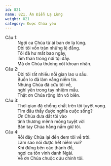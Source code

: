```yaml
---
id: 821
name: 821. Ân Điển Lạ Lùng
weight: 821
category: Được Chúa yêu
---
```

<dl><dt>Câu 1:</dt><dd data-verse="1">Ngợi ca Chúa từ ái ban ơn lạ lùng. <br/>Đời tôi vốn tràn những lệ đắng. <br/>Tôi đã hư mất bao ngày, <br/>lầm than trong nơi tội đầy. <br/>Mà ơn Chúa thương xót khoan nhân. </dd><dt>Câu 2:</dt><dd data-verse="2">Đời tôi rất nhiều nỗi gian lao u sầu. <br/>Buồn lo đã làm vắng niềm tin. <br/>Nhưng Chúa đã cứu tôi về, <br/>nghỉ yên trong tay nhiệm mầu. <br/>Thật ơn Chúa rộng lớn vô biên. </dd><dt>Câu 3:</dt><dd data-verse="3">Thời gian đã chồng chất trên tôi tuyệt vọng. <br/>Tìm đâu thấy được nghĩa cuộc sống? <br/>Ơn Chúa đưa dắt tôi vào <br/>tình thương mênh mông tuyệt vời <br/>Bàn tay Chúa hằng nắm giữ tôi. </dd><dt>Câu 4:</dt><dd data-verse="4">Rồi đây Chúa lại đến đem tôi về trời. <br/>Làm sao nói được hết niềm vui? <br/>Khi đứng bên các thánh đồ, <br/>ngợi ca tôn vinh danh Ngài. <br/>Về ơn Chúa chuộc cứu chính tôi. </dd></dl>
